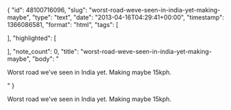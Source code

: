 {
  "id": 48100716096,
  "slug": "worst-road-weve-seen-in-india-yet-making-maybe",
  "type": "text",
  "date": "2013-04-16T04:29:41+00:00",
  "timestamp": 1366086581,
  "format": "html",
  "tags": [

  ],
  "highlighted": [

  ],
  "note_count": 0,
  "title": "worst-road-weve-seen-in-india-yet-making-maybe",
  "body": "<p>Worst road we&rsquo;ve seen in India yet. Making maybe 15kph.</p>"
}

<p>Worst road we&rsquo;ve seen in India yet. Making maybe 15kph.</p>